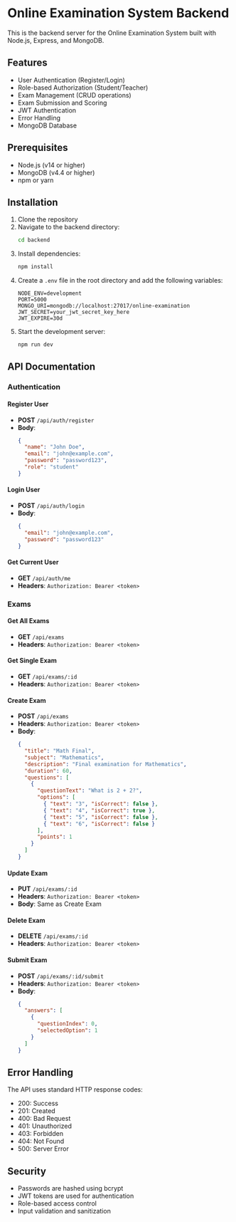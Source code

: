 # Online Examination System Backend

This is the backend server for the Online Examination System built with Node.js, Express, and MongoDB.

## Features

- User Authentication (Register/Login)
- Role-based Authorization (Student/Teacher)
- Exam Management (CRUD operations)
- Exam Submission and Scoring
- JWT Authentication
- Error Handling
- MongoDB Database

## Prerequisites

- Node.js (v14 or higher)
- MongoDB (v4.4 or higher)
- npm or yarn

## Installation

1. Clone the repository
2. Navigate to the backend directory:
   ```bash
   cd backend
   ```
3. Install dependencies:
   ```bash
   npm install
   ```
4. Create a `.env` file in the root directory and add the following variables:
   ```
   NODE_ENV=development
   PORT=5000
   MONGO_URI=mongodb://localhost:27017/online-examination
   JWT_SECRET=your_jwt_secret_key_here
   JWT_EXPIRE=30d
   ```
5. Start the development server:
   ```bash
   npm run dev
   ```

## API Documentation

### Authentication

#### Register User
- **POST** `/api/auth/register`
- **Body**:
  ```json
  {
    "name": "John Doe",
    "email": "john@example.com",
    "password": "password123",
    "role": "student"
  }
  ```

#### Login User
- **POST** `/api/auth/login`
- **Body**:
  ```json
  {
    "email": "john@example.com",
    "password": "password123"
  }
  ```

#### Get Current User
- **GET** `/api/auth/me`
- **Headers**: `Authorization: Bearer <token>`

### Exams

#### Get All Exams
- **GET** `/api/exams`
- **Headers**: `Authorization: Bearer <token>`

#### Get Single Exam
- **GET** `/api/exams/:id`
- **Headers**: `Authorization: Bearer <token>`

#### Create Exam
- **POST** `/api/exams`
- **Headers**: `Authorization: Bearer <token>`
- **Body**:
  ```json
  {
    "title": "Math Final",
    "subject": "Mathematics",
    "description": "Final examination for Mathematics",
    "duration": 60,
    "questions": [
      {
        "questionText": "What is 2 + 2?",
        "options": [
          { "text": "3", "isCorrect": false },
          { "text": "4", "isCorrect": true },
          { "text": "5", "isCorrect": false },
          { "text": "6", "isCorrect": false }
        ],
        "points": 1
      }
    ]
  }
  ```

#### Update Exam
- **PUT** `/api/exams/:id`
- **Headers**: `Authorization: Bearer <token>`
- **Body**: Same as Create Exam

#### Delete Exam
- **DELETE** `/api/exams/:id`
- **Headers**: `Authorization: Bearer <token>`

#### Submit Exam
- **POST** `/api/exams/:id/submit`
- **Headers**: `Authorization: Bearer <token>`
- **Body**:
  ```json
  {
    "answers": [
      {
        "questionIndex": 0,
        "selectedOption": 1
      }
    ]
  }
  ```

## Error Handling

The API uses standard HTTP response codes:
- 200: Success
- 201: Created
- 400: Bad Request
- 401: Unauthorized
- 403: Forbidden
- 404: Not Found
- 500: Server Error

## Security

- Passwords are hashed using bcrypt
- JWT tokens are used for authentication
- Role-based access control
- Input validation and sanitization
